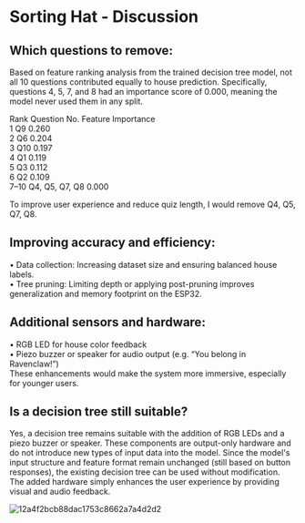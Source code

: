 # Sorting Hat - Discussion

## Which questions to remove:
Based on feature ranking analysis from the trained decision tree model, not all 10 questions contributed equally to house prediction. Specifically, questions 4, 5, 7, and 8 had an importance score of 0.000, meaning the model never used them in any split.

Rank    Question No.    Feature Importance  
1       Q9              0.260  
2       Q6              0.204  
3       Q10             0.197  
4       Q1              0.119  
5       Q3              0.112  
6       Q2              0.109  
7–10    Q4, Q5, Q7, Q8  0.000  

To improve user experience and reduce quiz length, I would remove Q4, Q5, Q7, Q8.

## Improving accuracy and efficiency:
•	Data collection: Increasing dataset size and ensuring balanced house labels.  
•	Tree pruning: Limiting depth or applying post-pruning improves generalization and memory footprint on the ESP32.

## Additional sensors and hardware: 
•	RGB LED for house color feedback  
•	Piezo buzzer or speaker for audio output (e.g. “You belong in Ravenclaw!”)  
These enhancements would make the system more immersive, especially for younger users.

## Is a decision tree still suitable?
Yes, a decision tree remains suitable with the addition of RGB LEDs and a piezo buzzer or speaker. These components are output-only hardware and do not introduce new types of input data into the model. Since the model's input structure and feature format remain unchanged (still based on button responses), the existing decision tree can be used without modification. The added hardware simply enhances the user experience by providing visual and audio feedback.


![12a4f2bcb88dac1753c8662a7a4d2d2](https://github.com/user-attachments/assets/9d6fbafa-47b3-44e1-8163-9a0591844bc3)
